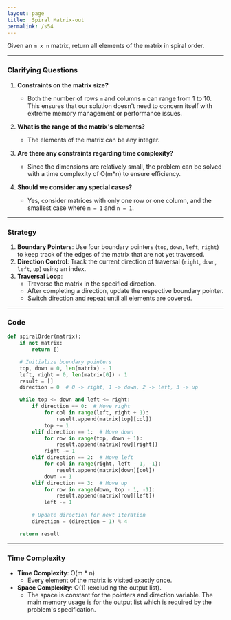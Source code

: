 ```yaml
---
layout: page
title:  Spiral Matrix-out
permalink: /s54
---
```

Given an `m x n` matrix, return all elements of the matrix in spiral order.

---

### Clarifying Questions

1. **Constraints on the matrix size?**
   - Both the number of rows `m` and columns `n` can range from 1 to 10. This ensures that our solution doesn't need to concern itself with extreme memory management or performance issues.

2. **What is the range of the matrix's elements?**
   - The elements of the matrix can be any integer.

3. **Are there any constraints regarding time complexity?**
   - Since the dimensions are relatively small, the problem can be solved with a time complexity of O(m*n) to ensure efficiency.

4. **Should we consider any special cases?**
   - Yes, consider matrices with only one row or one column, and the smallest case where `m = 1` and `n = 1`.

---

### Strategy
1. **Boundary Pointers**: Use four boundary pointers (`top`, `down`, `left`, `right`) to keep track of the edges of the matrix that are not yet traversed.
2. **Direction Control**: Track the current direction of traversal (`right`, `down`, `left`, `up`) using an index.
3. **Traversal Loop**:
   - Traverse the matrix in the specified direction.
   - After completing a direction, update the respective boundary pointer.
   - Switch direction and repeat until all elements are covered.

---

### Code
```python
def spiralOrder(matrix):
    if not matrix:
        return []

    # Initialize boundary pointers
    top, down = 0, len(matrix) - 1
    left, right = 0, len(matrix[0]) - 1
    result = []
    direction = 0  # 0 -> right, 1 -> down, 2 -> left, 3 -> up

    while top <= down and left <= right:
        if direction == 0:  # Move right
            for col in range(left, right + 1):
                result.append(matrix[top][col])
            top += 1
        elif direction == 1:  # Move down
            for row in range(top, down + 1):
                result.append(matrix[row][right])
            right -= 1
        elif direction == 2:  # Move left
            for col in range(right, left - 1, -1):
                result.append(matrix[down][col])
            down -= 1
        elif direction == 3:  # Move up
            for row in range(down, top - 1, -1):
                result.append(matrix[row][left])
            left -= 1
        
        # Update direction for next iteration
        direction = (direction + 1) % 4

    return result
```

---

### Time Complexity
- **Time Complexity**: O(m * n)
  - Every element of the matrix is visited exactly once.
- **Space Complexity**: O(1) (excluding the output list).
  - The space is constant for the pointers and direction variable. The main memory usage is for the output list which is required by the problem's specification.
